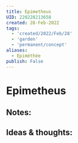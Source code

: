 ```yaml
---
title: Epimetheus
UID: 220228213658
created: 28-Feb-2022
tags:
  - 'created/2022/Feb/28'
  - 'garden'
  - 'permanent/concept'
aliases:
  - Epiméthée
publish: False
---
```

# Epimetheus

## Notes:


## Ideas & thoughts:


